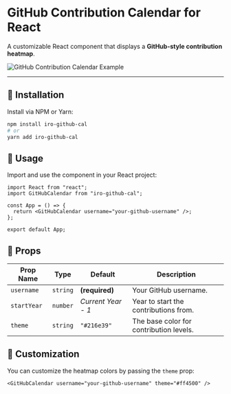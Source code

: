 # GitHub Contribution Calendar for React

A customizable React component that displays a **GitHub-style contribution heatmap**.

![GitHub Contribution Calendar Example](https://raw.githubusercontent.com/your-repo/readme-assets/calendar-preview.png)

---

## 🚀 Installation

Install via NPM or Yarn:

```sh
npm install iro-github-cal
# or
yarn add iro-github-cal
```

## 📌 Usage

Import and use the component in your React project:

```tsx
import React from "react";
import GitHubCalendar from "iro-github-cal";

const App = () => {
  return <GitHubCalendar username="your-github-username" />;
};

export default App;
```

## 🎨 Props

| Prop Name   | Type     | Default            | Description                             |
| ----------- | -------- | ------------------ | --------------------------------------- |
| `username`  | `string` | **(required)**     | Your GitHub username.                   |
| `startYear` | `number` | _Current Year - 1_ | Year to start the contributions from.   |
| `theme`     | `string` | `"#216e39"`        | The base color for contribution levels. |

## 🎨 Customization

You can customize the heatmap colors by passing the `theme` prop:

```tsx
<GitHubCalendar username="your-github-username" theme="#ff4500" />
```


